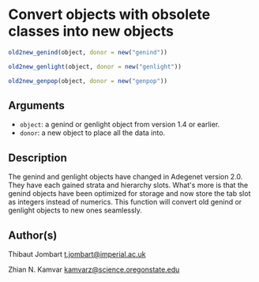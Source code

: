 # Convert objects with obsolete classes into new objects

```r
old2new_genind(object, donor = new("genind"))

old2new_genlight(object, donor = new("genlight"))

old2new_genpop(object, donor = new("genpop"))
```

## Arguments

- `object`: a genind or genlight object from version 1.4 or earlier.
- `donor`: a new object to place all the data into.

## Description

The genind and genlight objects have changed in Adegenet version 2.0. They have each gained strata and hierarchy slots. What's more is that the genind objects have been optimized for storage and now store the tab slot as integers instead of numerics. This function will convert old genind or genlight objects to new ones seamlessly.

## Author(s)

Thibaut Jombart t.jombart@imperial.ac.uk

Zhian N. Kamvar kamvarz@science.oregonstate.edu



